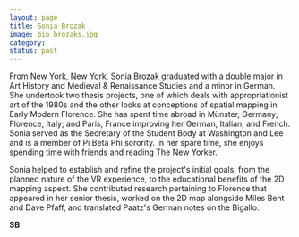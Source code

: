 ```yaml
---
layout: page
title: Sonia Brozak
image: bio_brozaks.jpg
category:
status: past
---
```


From New York, New York, Sonia Brozak graduated with a double major in Art History and Medieval & Renaissance Studies and a minor in German. She undertook two thesis projects, one of which deals with appropriationist art of the 1980s and the other looks at conceptions of spatial mapping in Early Modern Florence. She has spent time abroad in Münster, Germany; Florence, Italy; and Paris, France improving her German, Italian, and French. Sonia served as the Secretary of the Student Body at Washington and Lee and is a member of Pi Beta Phi sorority. In her spare time, she enjoys spending time with friends and reading The New Yorker.

Sonia helped to establish and refine the project's initial goals, from the planned nature of the VR experience, to the educational benefits of the 2D mapping aspect. She contributed research pertaining to Florence that appeared in her senior thesis, worked on the 2D map alongside Miles Bent and Dave Pfaff, and translated Paatz's German notes on the Bigallo.

__SB__
